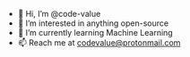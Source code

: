 - 👋 Hi, I’m @code-value
- 👀 I’m interested in anything open-source
- 🌱 I’m currently learning Machine Learning
- 📫 Reach me at codevalue@protonmail.com

<!---
code-value/code-value is a ✨ special ✨ repository because its `README.md` (this file) appears on your GitHub profile.
You can click the Preview link to take a look at your changes.
--->
